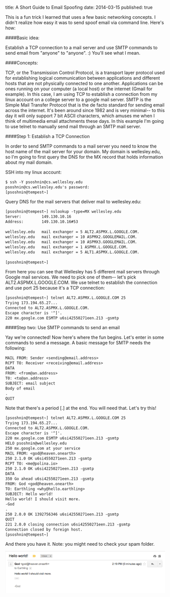 title: A Short Guide to Email Spoofing
date: 2014-03-15
published: true 

This is a fun trick I learned that uses a few basic networking concepts. I didn't realize how easy it was to send spoof email via command line. Here's how:

####Basic idea:

Establish a TCP connection to a mail server and use SMTP commands to send email from "anyone" to "anyone". :) You'll see what I mean. 

####Concepts:

TCP, or the Transmission Control Protocol, is a transport layer protocol used for establishing logical communication between applications and different hosts that are not physically connected to one another. Applications can be ones running on your computer (a local host) or the internet (Gmail for example). In this case, I am using TCP to establish a connection from my linux account on a college server to a google mail server. SMTP is the Simple Mail Transfer Protocol that is the de facto standard for sending email across the internet. It's been around since 1982 and is very minimal-- to this day it will only support 7 bit ASCII characters, which amuses me when I think of multimedia email attachments these days. In this example I'm going to use telnet to manually send mail through an SMTP mail server. 

####Step 1: Establish a TCP Connection

In order to send SMTP commands to a mail server you need to know the host name of the mail server for your domain. My domain is wellesley.edu, so I'm going to first query the DNS for the MX record that holds information about my mail domain. 

SSH into my linux account:
	
	$ ssh -Y psoshnin@cs.wellesley.edu
	psoshnin@cs.wellesley.edu's password:
	[psoshnin@tempest~] 


Query DNS for the mail servers that deliver mail to wellesley.edu:

	[psoshnin@tempest~] nslookup -type=MX wellesley.edu
	Server:			149.130.10.16
	Address:		149.130.10.16#53

	wellesley.edu  	mail exchanger = 5 ALT2.ASPMX.L.GOOGLE.COM.
	wellesley.edu 	mail exchanger = 10 ASPMX2.GOOGLEMAIL.COM.
	wellesley.edu 	mail exchanger = 10 ASPMX3.GOOGLEMAIL.COM.
	wellesley.edu 	mail exchanger = 1 ASPMX.L.GOOGLE.COM.
	wellesley.edu 	mail exchanger = 5 ALT1.ASPMX.L.GOOGLE.COM.

	[psoshnin@tempest~]

From here you can see that Wellesley has 5 different mail servers through Google mail services. We need to pick one of them-- let's pick ALT2.ASPMX.L.GOOGLE.COM. We use telnet to establish the connection and use port 25 because it's a TCP connection:
	
	[psoshnin@tempest~] telnet ALT2.ASPMX.L.GOOGLE.COM 25
	Trying 173.194.65.27...
	Connected to ALT2.ASPMX.L.GOOGLE.COM.
	Escape character is '^]'.
	220 mx.google.com ESMTP u6si42550271een.213 -gsmtp

####Step two: Use SMTP commands to send an email

Yay we're connected! Now here's where the fun begins. Let's enter in some commands to send a message. A basic message for SMTP needs the following:

	MAIL FROM: Sender <sending@email.address>
	RCPT TO: Receiver <receiving@email.address>
	DATA
	FROM: <from@an.address>
	T0: <to@an.address>
	SUBJECT: email subject
	Body of email
	.
	QUIT

Note that there's a period [.] at the end. You will need that. Let's try this!
	
	[psoshnin@tempest~] telnet ALT2.ASPMX.L.GOOGLE.COM 25
	Trying 173.194.65.27...
	Connected to ALT2.ASPMX.L.GOOGLE.COM.
	Escape character is '^]'.
	220 mx.google.com ESMTP u6si42550271een.213 -gsmtp
	HELO psoshnin@wellesley.edu
	250 mx.google.com at your service
	MAIL FROM: <god@heaven.onearth>
	250 2.1.0 OK u6si4550271een.213 -gsmtp
	RCPT TO: <me@polina.io>
	250 2.1.0 OK u6si42250271een.213 -gsmtp
	DATA
	350 Go ahead u6si42550271een.213 -gsmtp
	FROM: God <god@heaven.onearth>
	TO: Earthling <why@hello.earthling>
	SUBJECT: Hello world!
	Hello world! I should visit more.
	-God
	.
	250 2.0.0 OK 1392756346 u6si42550271een.213 -gsmtp
	QUIT
	221 2.0.0 closing connection u6si42550271een.213 -gsmtp
	Connection closed by foreign host.
	[psoshnin@tempest~] 

And there you have it. Note: you might need to check your spam folder. 

![Alt text](/static/helloworld.png)




